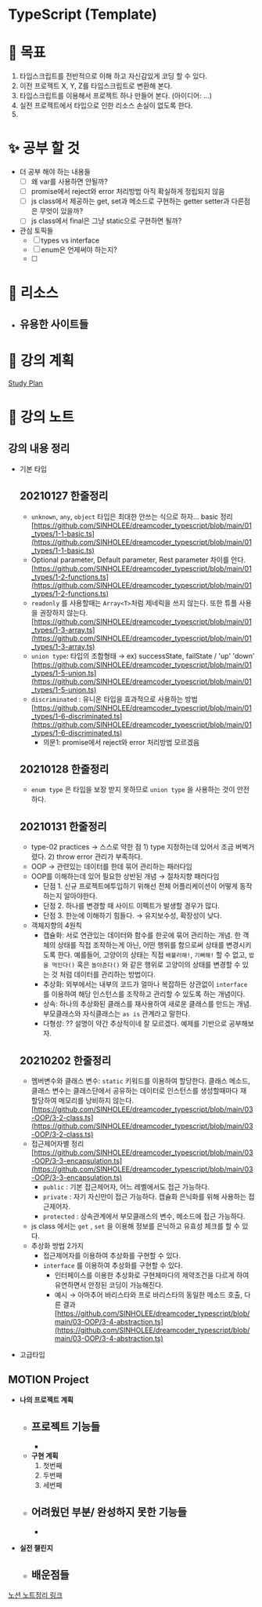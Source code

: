 # TypeScript (Template)

# 🚀 목표

1. 타입스크립트를 전반적으로 이해 하고 자신감있게 코딩 할 수 있다.
2. 이전 프로젝트 X, Y, Z를 타입스크립트로 변환해 본다. 
3. 타입스크립트를 이용해서 프로젝트 하나 만들어 본다. (아이디어: ...) 
4. 실전 프로젝트에서 타입으로 인한 리소스 손실이 없도록 한다.
5. 

# ✨ 공부 할 것

- 더 공부 해야 하는 내용들
    - [ ]  왜 var를 사용하면 안될까?
    - [ ]  promise에서 reject와 error 처리방법 아직 확실하게 정립되지 않음
    - [ ]  js class에서 제공하는 get, set과 메소드로 구현하는 getter setter과 다른점은 무엇이 있을까?
    - [ ]  js class에서 final은 그냥 static으로 구현하면 될까?

- 관심 토픽들
    - [ ]  types vs interface
    - [ ]  enum은 언제써야 하는지?
    - [ ]  

# 🔖 리소스

- 유용한 사이트들
    - 

# 📒 강의 계획

[Study Plan](https://www.notion.so/fa90c207842a4dc6a2615d8b8c2f47bc)

# 📝 강의 노트

## **강의 내용 정리**

- 기본 타입

    ## 20210127 한줄정리

    - `unknown`, `any`, `object` 타입은 최대한 안쓰는 식으로 하자... basic 정리 [https://github.com/SINHOLEE/dreamcoder_typescript/blob/main/01_types/1-1-basic.ts](https://github.com/SINHOLEE/dreamcoder_typescript/blob/main/01_types/1-1-basic.ts)
    - Optional parameter, Default parameter, Rest parameter 차이를 안다. [https://github.com/SINHOLEE/dreamcoder_typescript/blob/main/01_types/1-2-functions.ts](https://github.com/SINHOLEE/dreamcoder_typescript/blob/main/01_types/1-2-functions.ts)
    - `readonly` 를 사용할때는 `Array<T>`처럼 제네릭을 쓰지 않는다.  또한 튜플 사용을 권장하지 않는다. [https://github.com/SINHOLEE/dreamcoder_typescript/blob/main/01_types/1-3-array.ts](https://github.com/SINHOLEE/dreamcoder_typescript/blob/main/01_types/1-3-array.ts)
    - `union type`: 타입의 조합형태 → ex) successState, failState / 'up' 'down' [https://github.com/SINHOLEE/dreamcoder_typescript/blob/main/01_types/1-5-union.ts](https://github.com/SINHOLEE/dreamcoder_typescript/blob/main/01_types/1-5-union.ts)
    - `discriminated` : 유니온 타입을 효과적으로 사용하는 방법 [https://github.com/SINHOLEE/dreamcoder_typescript/blob/main/01_types/1-6-discriminated.ts](https://github.com/SINHOLEE/dreamcoder_typescript/blob/main/01_types/1-6-discriminated.ts)
        - 의문1: promise에서 reject와 error 처리방법 모르겠음

    ## 20210128 한줄정리

    - `enum type` 은 타입을 보장 받지 못하므로 `union type` 을 사용하는 것이 안전하다.

    ## 20210131 한줄정리

    - type-02 practices → 스스로 약한 점 1) type 지정하는데 있어서 조금 버벅거렸다. 2) throw error 관리가 부족하다.
    - OOP → 관련있는 데이터를 한데 묶어 관리하는 패러다임
    - OOP를 이해하는데 있어 필요한 상반된 개념 → 절차지향 패러다임
        - 단점 1. 신규 프로젝트에투입하기 위해선 전체 어플리케이션이 어떻게 동작하는지 알아야한다.
        - 단점 2. 하나를 변경할 때 사이드 이펙트가 발생할 경우가 많다.
        - 단점 3. 한눈에 이해하기 힘들다. → 유지보수성, 확장성이 낮다.
    - 객체지향의 4원칙
        - 캡슐화: 서로 연관있는 데이터와 함수를 한곳에 묶어 관리하는 개념. 한 객체의 상태를 직접 조작하는게 아닌, 어떤 행위를 함으로써 상태를 변경시키도록 한다. 예를들어, 고양이의 상태는 직접 `배불러해!`, `기뻐해!` 할 수 없고, `밥을 먹인다()` 혹은 `놀아준다()` 와 같은 행위로 고양이의 상태를 변경할 수 있는 것 처럼 데이터를 관리하는 방법이다.
        - 추상화: 외부에서는 내부의 코드가 얼마나 복잡하든 상관없이 `interface` 를 이용하여 해당 인스턴스를 조작하고 관리할 수 있도록 하는 개념이다.
        - 상속: 하나의 추상화된 클래스를 재사용하여 새로운 클래스를 만드는 개념.  부모클래스와 자식클래스는 `as is` 관계라고 말한다.
        - 다형성: ?? 설명이 약간 추상적이네 잘 모르겠다. 예제를 기반으로 공부해보자.

    ## 20210202 한줄정리

    - 멤버변수와 클래스 변수: `static` 키워드를 이용하여 할당한다. 클래스 메소드, 클래스 변수는 클래스단에서 공유하는 데이터로 인스턴스를 생성할때마다 재 할당하여 메모리를 낭비하지 않는다. [https://github.com/SINHOLEE/dreamcoder_typescript/blob/main/03-OOP/3-2-class.ts](https://github.com/SINHOLEE/dreamcoder_typescript/blob/main/03-OOP/3-2-class.ts)
    - 접근제어자별 정리 [https://github.com/SINHOLEE/dreamcoder_typescript/blob/main/03-OOP/3-3-encapsulation.ts](https://github.com/SINHOLEE/dreamcoder_typescript/blob/main/03-OOP/3-3-encapsulation.ts)
        - `public` : 기본 접근제어자, 어느 레벨에서도 접근 가능하다.
        - `private` : 자기 자신만이 접근 가능하다. 캡슐화 은닉화를 위해 사용하는 접근제어자.
        - `protected` : 상속관계에서 부모클래스의 변수, 메소드에 접근 가능하다.
    - js class 에서는 `get` , `set` 을 이용해  정보를 은닉하고 유효성 체크를 할 수 있다.
    - 추상화 방법 2가지
        - 접근제어자를 이용하여 추상화를 구현할 수 있다.
        - `interface` 를 이용하여 추상화를 구현할 수 있다.
            - 인터페이스를 이용한 추상화로 구현체마다의 제약조건을 다르게 하여 유연하면서 안정된 코딩이 가능해진다.
            - 예시 → 아마추어 바리스타와 프로 바리스타의 동일한 메소드 호출, 다른 결과 [https://github.com/SINHOLEE/dreamcoder_typescript/blob/main/03-OOP/3-4-abstraction.ts](https://github.com/SINHOLEE/dreamcoder_typescript/blob/main/03-OOP/3-4-abstraction.ts)

      

     

- 고급타입

## MOTION Project

- **나의 프로젝트 계획**
    - **프로젝트 기능들**
        - 
        - 
    - **구현 계획**
        1. 첫번째
        2. 두번째
        3. 세번째
    - **어려웠던 부분/ 완성하지 못한 기능들**
        - 
        - 

- **실전 챌린지**
    - **배운점들**
        -

[노션 노트정리 링크](https://www.notion.so/TypeScript-Template-1ea671bb9c2e43e8bfebf3cdf5594ca6)